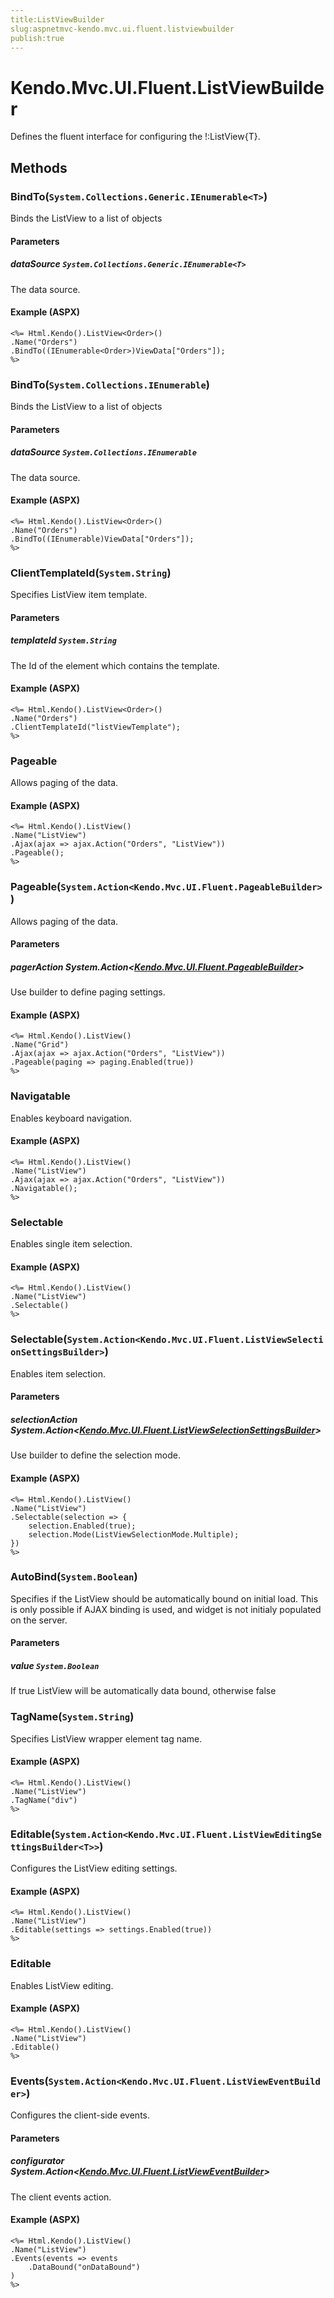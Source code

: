 ```yaml
---
title:ListViewBuilder
slug:aspnetmvc-kendo.mvc.ui.fluent.listviewbuilder
publish:true
---
```


# Kendo.Mvc.UI.Fluent.ListViewBuilder
Defines the fluent interface for configuring the !:ListView{T}.



## Methods

### BindTo(`System.Collections.Generic.IEnumerable<T>`)
Binds the ListView to a list of objects


#### Parameters

##### dataSource `System.Collections.Generic.IEnumerable<T>`
The data source.




#### Example (ASPX)
    <%= Html.Kendo().ListView<Order>()
    .Name("Orders")
    .BindTo((IEnumerable<Order>)ViewData["Orders"]);
    %>


### BindTo(`System.Collections.IEnumerable`)
Binds the ListView to a list of objects


#### Parameters

##### dataSource `System.Collections.IEnumerable`
The data source.




#### Example (ASPX)
    <%= Html.Kendo().ListView<Order>()
    .Name("Orders")
    .BindTo((IEnumerable)ViewData["Orders"]);
    %>


### ClientTemplateId(`System.String`)
Specifies ListView item template.


#### Parameters

##### templateId `System.String`
The Id of the element which contains the template.




#### Example (ASPX)
    <%= Html.Kendo().ListView<Order>()
    .Name("Orders")
    .ClientTemplateId("listViewTemplate");
    %>


### Pageable
Allows paging of the data.




#### Example (ASPX)
    <%= Html.Kendo().ListView()
    .Name("ListView")
    .Ajax(ajax => ajax.Action("Orders", "ListView"))
    .Pageable();
    %>


### Pageable(`System.Action<Kendo.Mvc.UI.Fluent.PageableBuilder>`)
Allows paging of the data.


#### Parameters

##### pagerAction System.Action<[Kendo.Mvc.UI.Fluent.PageableBuilder](/api/wrappers/aspnet-mvc/Kendo.Mvc.UI.Fluent/PageableBuilder)>
Use builder to define paging settings.




#### Example (ASPX)
    <%= Html.Kendo().ListView()
    .Name("Grid")
    .Ajax(ajax => ajax.Action("Orders", "ListView"))
    .Pageable(paging => paging.Enabled(true))
    %>


### Navigatable
Enables keyboard navigation.




#### Example (ASPX)
    <%= Html.Kendo().ListView()
    .Name("ListView")
    .Ajax(ajax => ajax.Action("Orders", "ListView"))
    .Navigatable();
    %>


### Selectable
Enables single item selection.




#### Example (ASPX)
    <%= Html.Kendo().ListView()
    .Name("ListView")
    .Selectable()
    %>


### Selectable(`System.Action<Kendo.Mvc.UI.Fluent.ListViewSelectionSettingsBuilder>`)
Enables item selection.


#### Parameters

##### selectionAction System.Action<[Kendo.Mvc.UI.Fluent.ListViewSelectionSettingsBuilder](/api/wrappers/aspnet-mvc/Kendo.Mvc.UI.Fluent/ListViewSelectionSettingsBuilder)>
Use builder to define the selection mode.




#### Example (ASPX)
    <%= Html.Kendo().ListView()
    .Name("ListView")
    .Selectable(selection => {
        selection.Enabled(true);
        selection.Mode(ListViewSelectionMode.Multiple);
    })
    %>


### AutoBind(`System.Boolean`)
Specifies if the ListView should be automatically bound on initial load.
            This is only possible if AJAX binding is used, and widget is not initialy populated on the server.


#### Parameters

##### value `System.Boolean`
If true ListView will be automatically data bound, otherwise false





### TagName(`System.String`)
Specifies ListView wrapper element tag name.




#### Example (ASPX)
    <%= Html.Kendo().ListView()
    .Name("ListView")
    .TagName("div")
    %>


### Editable(`System.Action<Kendo.Mvc.UI.Fluent.ListViewEditingSettingsBuilder<T>>`)
Configures the ListView editing settings.




#### Example (ASPX)
    <%= Html.Kendo().ListView()
    .Name("ListView")
    .Editable(settings => settings.Enabled(true))
    %>


### Editable
Enables ListView editing.




#### Example (ASPX)
    <%= Html.Kendo().ListView()
    .Name("ListView")
    .Editable()
    %>


### Events(`System.Action<Kendo.Mvc.UI.Fluent.ListViewEventBuilder>`)
Configures the client-side events.


#### Parameters

##### configurator System.Action<[Kendo.Mvc.UI.Fluent.ListViewEventBuilder](/api/wrappers/aspnet-mvc/Kendo.Mvc.UI.Fluent/ListViewEventBuilder)>
The client events action.




#### Example (ASPX)
    <%= Html.Kendo().ListView()
    .Name("ListView")
    .Events(events => events
        .DataBound("onDataBound")
    )
    %>




